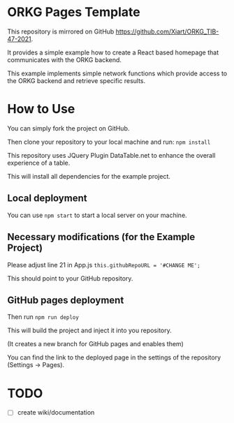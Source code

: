 # ORKG Pages Template
This repository is mirrored on GitHub https://github.com/Xiart/ORKG_TIB-47-2021. 


It provides a simple example how to create a React based homepage that communicates with the ORKG backend. 

This example implements simple network functions which provide access to the ORKG backend and retrieve specific results.



# How to Use
You can simply fork the project on GitHub.

Then clone your repository to your local machine and run: `npm install`

This repository uses JQuery Plugin DataTable.net to enhance the overall experience of a table.

This will install all dependencies for the example project. 

## Local deployment
You can use `npm start` to start a local server on your machine.

## Necessary modifications (for the Example Project)
Please adjust line 21 in App.js
`this.githubRepoURL = '#CHANGE ME';`

This should point to your GitHub repository.


## GitHub pages deployment

Then run `npm run deploy`

This will build the project and inject it into you repository. 

(It creates a new branch for GitHub pages and enables them)

You can find the link to the deployed page in the settings of the repository (Settings -> Pages). 





# TODO 
- [ ] create wiki/documentation 
